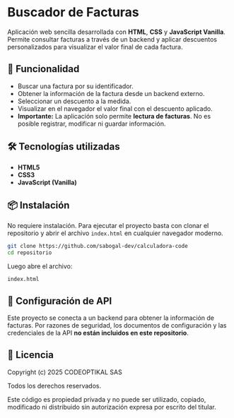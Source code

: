 # Buscador de Facturas

Aplicación web sencilla desarrollada con **HTML**, **CSS** y **JavaScript Vanilla**.
Permite consultar facturas a través de un backend y aplicar descuentos personalizados para visualizar el valor final de cada factura.

## 🚀 Funcionalidad

* Buscar una factura por su identificador.
* Obtener la información de la factura desde un backend externo.
* Seleccionar un descuento a la medida.
* Visualizar en el navegador el valor final con el descuento aplicado.
* **Importante:** La aplicación solo permite **lectura de facturas**. No es posible registrar, modificar ni guardar información.

## 🛠️ Tecnologías utilizadas

* **HTML5**
* **CSS3**
* **JavaScript (Vanilla)**

## 📦 Instalación

No requiere instalación.
Para ejecutar el proyecto basta con clonar el repositorio y abrir el archivo `index.html` en cualquier navegador moderno.

```bash
git clone https://github.com/sabogal-dev/calculadora-code
cd repositorio
```

Luego abre el archivo:

```
index.html
```

## 🔐 Configuración de API

Este proyecto se conecta a un backend para obtener la información de facturas.
Por razones de seguridad, los documentos de configuración y las credenciales de la API **no están incluidos en este repositorio**.

## 📄 Licencia

Copyright (c) 2025 CODEOPTIKAL SAS

Todos los derechos reservados.

Este código es propiedad privada y no puede ser utilizado, copiado, modificado ni distribuido sin autorización expresa por escrito del titular.
